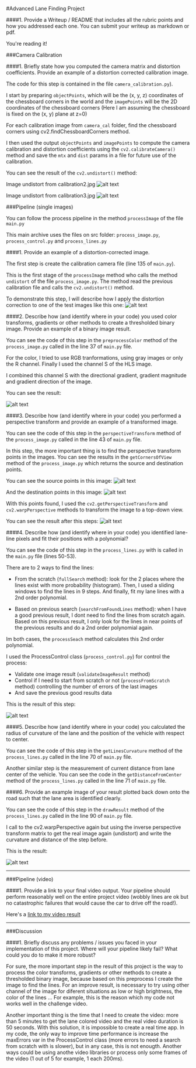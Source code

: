 #Advanced Lane Finding Project

[//]: # (Image References)

[image1]: ./writeup_images/result-calibration2.jpg "Undistorted 1"
[image2]: ./writeup_images/result-calibration3.jpg "Undistorted 2"
[image3]: ./writeup_images/undistorttest3.jpg "Undistort test3"
[image4]: ./writeup_images/preprocesstest3.jpg "Preprocess test3"
[image5]: ./writeup_images/laneLinestest3.jpg "lane Lines test3"
[image6]: ./writeup_images/laneLinesTransformedtest3.jpg "lane Lines Transformed test3"
[image7]: ./writeup_images/transformedtest3.jpg "transformed test3"
[image8]: ./writeup_images/linestest3.jpg "lines test3"
[image9]: ./writeup_images/resulttest3.jpg "result test3"

[video1]: ./writeup_images/project_video_result.mp4 "Video"


####1. Provide a Writeup / README that includes all the rubric points and how you addressed each one.  You can submit your writeup as markdown or pdf.  

You're reading it!

###Camera Calibration

####1. Briefly state how you computed the camera matrix and distortion coefficients. Provide an example of a distortion corrected calibration image.

The code for this step is contained in the file `camera_calibration.py`).  

I start by preparing `objectPoints`, which will be the (x, y, z) coordinates of the chessboard corners in the world and the `imagePoints` will be the 2D coordinates of the chessboard corners (Here I am assuming the chessboard is fixed on the (x, y) plane at z=0)

For each calibration image from `camera_cal` folder, find the chessboard corners using cv2.findChessboardCorners method. 

I then used the output `objectPoints` and `imagePoints` to compute the camera calibration and distortion coefficients using the `cv2.calibrateCamera()` method and save the `mtx` and `dist` params in a file for future use of the calibration.

You can see the result of the `cv2.undistort()` method: 

Image undistort from calibration2.jpg
![alt text][image1] 

Image undistort from calibration3.jpg
![alt text][image2]

###Pipeline (single images)

You can follow the process pipeline in the method `processImage` of the file `main.py`

This main archive uses the files on src folder: `process_image.py`, `process_control.py` and `process_lines.py`

####1. Provide an example of a distortion-corrected image.

The first step is create the calibration camera file (line 135 of `main.py`).

This is the first stage of the `processImage` method who calls the method `undistort` of the file `process_image.py`. The method read the previous calibration file and calls the `cv2.undistort()` method.

To demonstrate this step, I will describe how I apply the distortion correction to one of the test images like this one:
![alt text][image3]

####2. Describe how (and identify where in your code) you used color transforms, gradients or other methods to create a thresholded binary image.  Provide an example of a binary image result.

You can see the code of this step in the `preprocessColor` method of the `process_image.py` called in the line 37 of `main.py` file.

For the color, I tried to use RGB tranformations, using gray images or only the R channel. Finally I used the channel S of the HLS image.

I combined this channel S with the directional gradient, gradient magnitude and gradient direction of the image.

You can see the result:

![alt text][image4]

####3. Describe how (and identify where in your code) you performed a perspective transform and provide an example of a transformed image.

You can see the code of this step in the `perspectiveTransform` method of the `process_image.py` called in the line 43 of `main.py` file.

In this step, the more important thing is to find the perspective transform points in the images. You can see the results in the `getCornersOfView` method of the `process_image.py` which returns the source and destination points.

You can see the source points in this image:
![alt text][image5]

And the destination points in this image:
![alt text][image6]

With this points found, I used the `cv2.getPerspectiveTransform` and `cv2.warpPerspective` methods to transform the image to a top-down view. 

You can see the result after this steps:
![alt text][image7]


####4. Describe how (and identify where in your code) you identified lane-line pixels and fit their positions with a polynomial?

You can see the code of this step in the `process_lines.py` with is called in the `main.py` file (lines 50-53).

There are to 2 ways to find the lines:

- From the scratch (`fullSearch` method): look for the 2 places where the lines exist with more probability (histogram). Then, I used a sliding windows to find the lines in 9 steps. And finally, fit my lane lines with a 2nd order polynomial.

- Based on previous search (`searchFromFoundLines` method): when I have a good previous result, I dont need to find the lines from scratch again. Based on this previous result, I only look for the lines in near points of the previous results and do a 2nd order polynomial again.

Im both cases, the `processSeach` method calculates this 2nd order polynomial.

I used the ProcessControl class (`process_control.py`) for control the process:

- Validate one image result (`validateImageResult` method)
- Control if I need to start from scratch or not (`processFromScratch` method) controlling the number of errors of the last images
- And save the previous good results data


This is the result of this step:

![alt text][image8]

####5. Describe how (and identify where in your code) you calculated the radius of curvature of the lane and the position of the vehicle with respect to center.

You can see the code of this step in the `getLinesCurvature` method of the `process_lines.py` called in the line 70 of `main.py` file.

Another similar step is the measurement of current distance from lane center of the vehicle. You can see the code in the `getDistanceFromCenter` method of the `process_lines.py` called in the line 71 of `main.py` file.

####6. Provide an example image of your result plotted back down onto the road such that the lane area is identified clearly.

You can see the code of this step in the `drawResult` method of the `process_lines.py` called in the line 90 of `main.py` file.

I call to the cv2.warpPerspective again but using the inverse perspective transform matrix to get the real image again (undistort) and write the curvature and distance of the step before.

This is the result: 

![alt text][image9]

---

###Pipeline (video)

####1. Provide a link to your final video output.  Your pipeline should perform reasonably well on the entire project video (wobbly lines are ok but no catastrophic failures that would cause the car to drive off the road!).

Here's a [link to my video result](./project_video.mp4)

---

###Discussion

####1. Briefly discuss any problems / issues you faced in your implementation of this project.  Where will your pipeline likely fail?  What could you do to make it more robust?

For sure, the more important step in the result of this project is the way to process the color transforms, gradients or other methods to create a thresholded binary image, because based on this preprocess I create the image to find the lines. For an improve result, is necessary to try using other channel of the image for diferent situations as low or high brightness, the color of the lines ... For example, this is the reason which my code not works well in the challenge video.

Another important thing is the time that I need to create the video: more than 5 minutes to get the lane colored video and the real video duration is 50 seconds. With this solution, it is impossible to create a real time app. In my code, the only way to improve time performance is increase the maxErrors var in the ProcessControl class (more errors to need a search from scratch with is slower), but in any case, this is not enougth. Another ways could be using anothe video libraries or process only some frames of the video (1 out of 5 for example, 1 each 200ms).